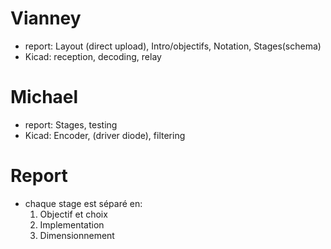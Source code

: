 # Vianney
- report:	Layout (direct upload), Intro/objectifs, Notation, Stages(schema)
- Kicad:	reception, decoding, relay 

# Michael
- report:	Stages, testing
- Kicad:	Encoder, (driver diode), filtering

# Report
- chaque stage est séparé en:
	1. Objectif et choix
	1. Implementation
	1. Dimensionnement

